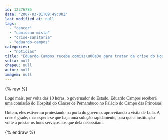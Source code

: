 ```yaml
---
id: 12376785
date: "2007-03-01T09:49:00Z"
last_modified_at: null
tags:
  - "cancer"
  - "comissao-mista"
  - "crise-sanitaria"
  - "eduardo-campos"
categories:
  - "noticias"
title: "Eduardo Campos recebe comiss\u00e3o para tratar da crise do Hospital do C\u00e2ncer"
sutia: null
chapeu: null
autor: null
imagem: null
---
```

{% raw %}
<p><P><FONT face=Verdana>Logo mais, por volta das 10 horas, o governador do Estado, Eduardo Campos receberá uma comissão do Hospital do Câncer de Pernambuco no Palácio do Campo das Princesas</FONT></P></p>
<p><P><FONT face=Verdana>Ontem, eles estiveram protestando na porta do governo, aproveitando a visita de Lula. A crise é grade, mas espera-se que haja uma solução rapidamente, para que a instituição volte a prestar os bons serviços aos que dela necessitam.</FONT></P> </p>
{% endraw %}